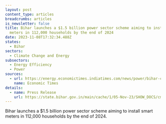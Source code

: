```yaml
---
layout: post
content_type: articles
breadcrumbs: articles
is_newsletter: false
title: Bihar launches a $1.5 billion power sector scheme aiming to install smart
  meters in 112,000 households by the end of 2024
date: 2023-11-08T17:32:34.488Z
states:
  - Bihar
sectors:
  - Climate Change and Energy
subsectors:
  - Energy Efficiency
  - Power
sources:
  - url: https://energy.economictimes.indiatimes.com/news/power/bihar-cm-nitish-kumar-launches-power-sector-projects-worth-rs-13934-crore/104906284
    name: Economic Times
details:
  - name: Press Release
    url: https://state.bihar.gov.in/main/cache/1/05-Nov-23/SHOW_DOCS/cm%20-%20570.pdf
---
```

Bihar launches a $1.5 billion power sector scheme aiming to install smart meters in 112,000 households by the end of 2024.
